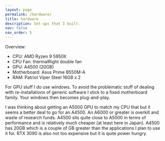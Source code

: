 ```yaml
---
layout: page
permalink: /hardware/
title: hardware
description: Set-ups that I built.
nav: false
nav_order: 5
---
```


Overview:
<ul>
<li>CPU: AMD Ryzen 9 5950X</li>
<li>CPU Fan: thermalRight double fan </li>
<li>GPU: A4500 (20GB) </li>
<li>Motherboard:  Asus Prime B550M-A </li>
<li>RAM: Patriot Viper Steel 16GB x 2 </li>
</ul>

For GPU stuff I do use windows. To avoid the problematic stuff of dealing with re-installations of generic software I stick to a fixed motherboard family. Your windows then becomes plug-and-play. 

I was thinking about getting an A5000 GPU to match my CPU that but it seems a better deal to go for an A4500. An A6000 or greater is overkill and waste of research funds. A4500 sits quite close to A5000 in terms of performance and is relatively much cheaper (at least here in Japan). A4500 has 20GB which is a couple of GB greater than the applications I plan to use it for. RTX 3090 is also not too expensive but it is quite power hungry. 
